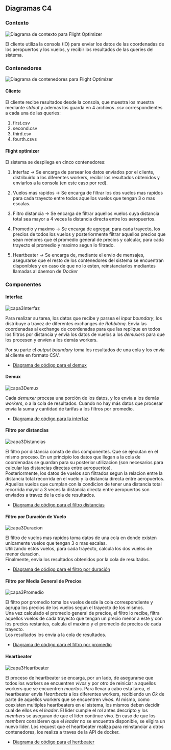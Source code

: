 ## Diagramas C4

### Contexto

![Diagrama de contexto para _Flight Optimizer_](../../img/C4-Capa1.png)

El cliente utiliza la consola (IO) para enviar los datos de las coordenadas de
los aeropuertos y los vuelos, y recibir los resultados de las queries del
sistema. 


### Contenedores

![Diagrama de contenedores para _Flight Optimizer_](../../img/C4-Capa2.png)

#### Cliente

El cliente recibe resultados desde la consola, que muestra los muestra mediante
*stdout* y ademas los guarda en 4 archivos *.csv* correspondientes a cada una
de las queries:

1. first.csv
2. second.csv
3. third.csv
4. fourth.csvs

#### Flight optimizer

El sistema se despliega en cinco contenedores:

1. Interfaz $\longrightarrow$ Se encarga de parsear los datos enviados por el
   cliente, distribuirlo a los diferentes workers, recibir los resultados
   obtenidos y enviarlos a la consola (en este caso por red).

2. Vuelos mas rapidos $\longrightarrow$ Se encarga de filtrar los dos vuelos
   mas rapidos para cada trayecto entre todos aquellos vuelos que tengan 3 o
   mas escalas.

3. Filtro distancia $\longrightarrow$ Se encarga de filtrar aquellos vuelos
   cuya distancia total sea mayor a 4 veces la distancia directa entre los
   aeropuertos.

4. Promedio y maximo $\longrightarrow$ Se encarga de agregar, para cada
   trayecto, los precios de todos los vuelos y posteriormente filtrar aquellos
   precios que sean menores que el promedio general de precios y calcular, para
   cada trayecto el promedio y maximo segun lo filtrado.

5. Heartbeater $\longrightarrow$ Se encarga de, mediante el envio de mensajes, asegurarse que el resto de los contenedores del 
   sistema se encuentran disponibles y en caso de que no lo esten, reinstanciarlos mediantes llamadas al daemon de *Docker*

### Componentes

#### Interfaz

![capa3Interfaz](../../img/C4-Capa3-Boundaries.png)

Para realizar su tarea, los datos que recibe y parsea el _input boundary_, los
distribuye a travez de diferentes exchanges de *Rabbitmq*. Envía las
coordenadas al exchange de coordenadas para que las replique en todos los
filtros por distancia y envía los datos de vuelos a los _demuxers_ para que los
procesen y envíen a los demás workers.

Por su parte el _output boundary_ toma los resultados de una cola y los envía
al cliente en formato CSV.

- [Diagrama de código para el demux](interfaz.md)

#### Demux

![capa3Demux](../../img/C4-Capa3-Demux.png)

Cada _demuxer_ procesa una porción de los datos, y los envía a los demás
_workers_, o a la cola de resultados. Cuando no hay más datos que procesar
envía la suma y cantidad de tarifas a los filtros por promedio.

- [Diagrama de código para la interfaz](demuxFilter.md)

#### Filtro por distancias

![capa3Distancias](../../img/C4-Capa3-Distance.png)

El filtro por distancia consta de dos componentes. Que se ejecutan en el mismo
proceso. En un principio los datos que llegan a la cola de coordenadas se
guardan para su posterior utilizacion (son necesarios para calcular las
distancias directas entre aeropuertos).  
Posteriormente, los datos de vuelos son filtrados segun la relacion entre la
distancia total recorrida en el vuelo y la distancia directa entre aeropuertos.  
Aquellos vuelos que cumplan con la condicion de tener una distancia total
recorrida mayor a 3 veces la distancia directa entre aeropuertos son enviados a
travez de la cola de resultados.

- [Diagrama de código para el filtro distancias](distanceFilter.md)

#### Filtro por Duración de Vuelo

![capa3Duracion](../../img/C4-Capa3-Fastest.png)

El filtro de vuelos mas rapidos toma datos de una cola en donde existen
unicamente vuelos que tengan 3 o mas escalas.  
Utilizando estos vuelos, para cada trayecto, calcula los dos vuelos de menor
duracion.  
Finalmente, envia los resultados obtenidos por la cola de resultados.

- [Diagrama de código para el filtro por duración](avgFilter.md)

#### Filtro por Media General de Precios

![capa3Promedio](../../img/C4-Capa3-Average.png)

El filtro por promedio toma los vuelos desde la cola correspondiente y agrupa
los precios de los vuelos segun el trayecto de los mismos.  
Una vez calculado el promedio general de precios, el filtro lo recibe, filtra
aquellos vuelos de cada trayecto que tengan un precio menor a este y con los
precios restantes, calcula el maximo y el promedio de precios de cada trayecto.  
Los resultados los envia a la cola de resultados.

- [Diagrama de código para el filtro por promedio](avgFilter.md)

#### Heartbeater

![capa3Heartbeater](../../img/C4-Capa3-Heartbeater.png)

El proceso de heartbeater se encarga, por un lado, de asegurarse que todos los workers se encuentren *vivos* y por otro de reiniciar a aquellos workers que se encuentren *muertos*. 
Para llevar a cabo esta tarea, el heartbeater envia *Heartbeats* a los diferentes workers, recibiendo un *Ok* de parte de aquellos workers que se encuentren *vivos*.
Al mismo, como coexisten multiples heartbeaters en el sistema, los mismos deben decidir cual de ellos es el *leader*. El lider cumple el rol antes descripto y los *members* se aseguran de que el lider continue vivo. 
En caso de que los *members* consideren que el *leader* no se encuentra disponible, se eligira un nuevo lider.
Los request que el heartbeater realiza para reinstanciar a otros contenedores, los realiza a traves de la API de docker.

- [Diagrama de código para el hertbeater](heartbeater.md)
